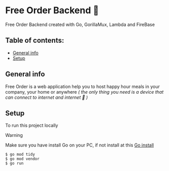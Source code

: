# Free Order Backend :hamburger:

Free Order Backend created with Go, GorillaMux, Lambda and FireBase

## Table of contents:

- [General info](#general-info)
- [Setup](#setup)

## General info

Free Order is a web application help you to host happy hour meals in your company, your home or anywhere _( the only thing you need is a device that can connect to internet and internet :penguin: )_

## Setup

To run this project locally

> [!WARNING]
> Make sure you have install Go on your PC, if not install at this [Go install](https://go.dev/doc/install)

```
$ go mod tidy
$ go mod vendor
$ go run
```
